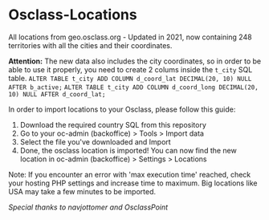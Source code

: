 # Osclass-Locations
All locations from geo.osclass.org - Updated in 2021, now containing 248 territories with all the cities and their coordinates.

**Attention:** The new data also includes the city coordinates, so in order to be able to use it properly, you need to create 2 colums inside the `t_city` SQL table.
`ALTER TABLE t_city ADD COLUMN d_coord_lat DECIMAL(20, 10) NULL AFTER b_active;`
`ALTER TABLE t_city ADD COLUMN d_coord_long DECIMAL(20, 10) NULL AFTER d_coord_lat;`

In order to import locations to your Osclass, please follow this guide:

1. Download the required country SQL from this repository
2. Go to your oc-admin (backoffice) > Tools > Import data
3. Select the file you've downloaded and Import
4. Done, the osclass location is imported! You can now find the new location in oc-admin (backoffice) > Settings > Locations

Note: If you encounter an error with 'max execution time' reached, check your hosting PHP settings and increase time to maximum. Big locations like USA may take a few minutes to be imported.

*Special thanks to navjottomer and OsclassPoint*